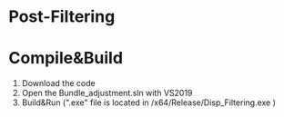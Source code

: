 # Post-Filtering

# Compile&Build
1. Download the code  
2. Open the Bundle_adjustment.sln with VS2019  
3. Build&Run (".exe" file is located in /x64/Release/Disp_Filtering.exe )
